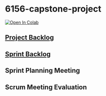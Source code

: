 # 6156-capstone-project

[![Open In Colab](https://colab.research.google.com/assets/colab-badge.svg)](
https://colab.research.google.com/github/harrisonkimdev/6156-capstone-project/blob/main/notebooks/analysis.ipynb)

## [Project Backlog](https://docs.google.com/spreadsheets/d/113DbJu6Vg53PxX8Kgu5pkwsuLrqYH-i9JJcEuDvWjus/edit?gid=1139408620#gid=1139408620)

## [Sprint Backlog](https://github.com/users/harrisonkimdev/projects/9/views/1?sortedBy%5Bdirection%5D=asc&sortedBy%5BcolumnId%5D=221588758&sortedBy%5Bdirection%5D=asc&sortedBy%5BcolumnId%5D=Assignees)

## Sprint Planning Meeting

## Scrum Meeting Evaluation
